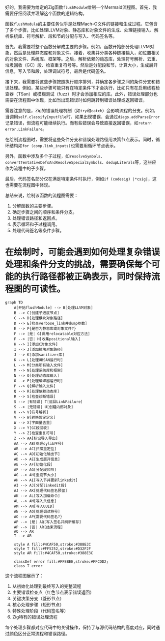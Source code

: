 好的，我需要为给定的Zig函数`flushModule`绘制一个Mermaid流程图。首先，我需要仔细阅读并理解这个函数的逻辑结构。

函数`flushModule`的主要任务似乎是处理Mach-O文件的链接和生成过程。它包含了多个步骤，比如处理LLVM对象、静态库和对象文件的生成、处理链接输入、解析系统库、符号解析、段和节的分配与写入、代码签名等。

首先，我需要将整个函数分解成主要的步骤。例如，函数开始部分处理LLVM对象，然后是处理静态库和对象文件。接着，收集并分类各种链接输入，如位置相关的对象文件、系统库、框架等。之后，解析依赖的动态库，处理符号解析、去重、垃圾回收（GC）段、检查重复符号等。然后是分配段和节，计算大小，生成展开信息，写入节和段，处理调试符号，最后是代码签名。

接下来，我需要将这些步骤按照执行顺序排列，并确定各步骤之间的条件分支和错误处理。例如，某些步骤可能只有在特定条件下才会执行，比如只有在启用线程检查器（TSan）或模糊测试（fuzz）时才会添加相应的库。此外，错误处理部分也需要在流程图中体现，比如当出现错误时如何跳转到错误处理或返回错误。

需要注意的是，Zig的错误处理机制（如`try`和`catch`）会影响流程的分支。例如，当调用`self.classifyInputFile`时，如果出现错误，会通过`diags.addParseError`记录错误，但流程可能继续执行。而有些错误会导致直接返回错误，如`return error.LinkFailure`。

在绘制流程图时，需要将这些条件分支和错误处理路径用决策节点表示。同时，循环结构如`for (comp.link_inputs)`也需要用循环节点表示。

另外，函数中涉及多个子过程，如`resolveSymbols`、`convertTentativeDefsAndResolveSpecialSymbols`、`dedupLiterals`等，这些应作为流程中的子步骤。

最后，代码签名部分仅在满足特定条件时执行，例如`if (codesig) |*csig|`，这也需要在流程图中体现。

总结来说，绘制该函数的流程图需要：

1. 分解函数的主要步骤。
2. 确定步骤之间的顺序和条件分支。
3. 处理错误路径和返回点。
4. 表示循环和子过程调用。
5. 处理代码签名等条件步骤。

在绘制时，可能会遇到如何处理复杂错误处理和条件分支的挑战，需要确保每个可能的执行路径都被正确表示，同时保持流程图的可读性。
================================================
```mermaid
graph TD
    A[开始flushModule] --> B[处理LLVM对象]
    B --> C[创建子进度节点]
    C --> D[处理模块对象路径]
    D --> E[检查verbose_link并dump参数]
    E --> F{是否为静态库或对象文件?}
    F --> |是| G[调用relocatable对应方法]
    F --> |否| H[收集positional输入]
    H --> I[添加C对象文件]
    I --> J[添加模块对象路径]
    J --> K[添加sanitizer库]
    K --> L[处理UBSAN运行时]
    L --> M[分类所有输入文件]
    M --> N[处理系统库和框架]
    N --> O[处理动态库输入]
    O --> P[处理编译器运行时]
    P --> Q[解析输入文件]
    Q --> R[处理依赖动态库]
    R --> S[检查诊断错误]
    S --> |有错误| T[返回LinkFailure]
    S --> |无错误| U[创建内部对象]
    U --> V[符号解析]
    V --> W[转换暂定定义]
    W --> X[字面量去重]
    X --> Y[GC段回收]
    Y --> Z[检查重复符号]
    Z --> AA[标记导入导出]
    AA --> AB[处理dylib序号]
    AB --> AC[扫描重定位]
    AC --> AD[初始化输出节]
    AD --> AE[生成展开信息]
    AE --> AF[初始化段]
    AF --> AG[分配段和节]
    AG --> AH[重设节大小]
    AH --> AI[写入节并更新linkedit]
    AI --> AJ[分配linkedit段]
    AJ --> AK[处理代码签名预留]
    AK --> AL[写入加载命令]
    AL --> AM[写入头信息]
    AM --> AN[写入UUID]
    AN --> AO[处理调试符号]
    AO --> AP{需要代码签名?}
    AP --> |是| AQ[写入签名并刷新缓存]
    AP --> |否| AR[结束流程]
    AQ --> AR
    T --> AR
    
    style A fill:#4CAF50,stroke:#388E3C
    style T fill:#FF5252,stroke:#D32F2F
    style AR fill:#4CAF50,stroke:#388E3C
    
    classDef error fill:#FFEBEE,stroke:#FFCDD2;
    class T error
``` 

这个流程图展示了：
1. 从初始化处理到最终写入的完整流程
2. 主要错误检查点（红色节点表示错误返回）
3. 关键决策分支（菱形节点）
4. 核心处理步骤（矩形节点）
5. 特殊处理阶段（代码签名等）
6. Zig特有的错误处理流程

每个处理步骤都对应代码中的关键操作，保持了与源代码结构的高度对应，同时通过颜色区分正常流程和错误路径。